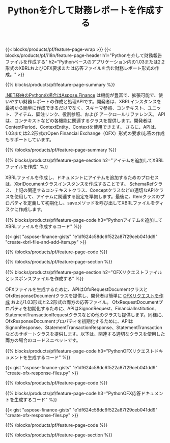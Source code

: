 ﻿---
title: Pythonを介して財務レポートを作成する
url: /ja/python-net/create/
description:  XBRLで財務レポートを作成するためのPythonコード、およびPythonライブラリを介したOFX要求または応答ファイル。
---
{{< blocks/products/pf/feature-page-wrap >}}
{{< blocks/products/pf/i18n/feature-page-header h1="Pythonを介して財務報告ファイルを作成する" h2="Pythonベースのアプリケーション内の1.03または2.2形式のXBRLおよびOFX要求または応答ファイルを含む財務レポート形式の作成。" >}}

{{% blocks/products/pf/feature-page-summary %}}

[.NET経由のPythonの場合はAspose.Finance](https://products.aspose.com/finance/python-net/) は機能が豊富で、拡張可能で、使いやすい財務レポートの作成と処理APIです。開発者は、XBRLインスタンスを最初から簡単に作成できるだけでなく、スキーマ参照、コンテキスト、ユニット、アイテム、脚注リンク、役割参照、および 
アークロールリファレンス。 APIは、コンテキストなどの各機能に関連するクラスを提供します。開発者はContextPeriod、ContextEntity、Contextを使用できます。 
さらに、APIは、1.03または2.2形式のOpen Financial Exchange（OFX）形式の要求/応答の作成もサポートしています。

{{% /blocks/products/pf/feature-page-summary %}}

{{% blocks/products/pf/feature-page-section h2="アイテムを追加してXBRLファイルを作成" %}}

XBRLファイルを作成し、ドキュメントにアイテムを追加するためのプロセスは、XbrlDocumentクラスインスタンスを作成することです。 SchemaRefクラス、上記の関連するコンテキストクラス、Conceptクラスなどの適切なAPIクラスを使用して、アイテムに関連する設定を準備します。最後に、Itemクラスのプロパティを定義して初期化し、saveメソッドを呼び出してXBRLファイルをディスクに作成します。

{{% blocks/products/pf/feature-page-code h3="Pythonアイテムを追加してXBRLファイルを作成するコード" %}}

{{< gist "aspose-finance-gists" "e1df624c58dc6f522a87f29ceb041dd9" "create-xbrl-file-and-add-item.py" >}} 

{{% /blocks/products/pf/feature-page-code %}}

{{% /blocks/products/pf/feature-page-section %}}

{{% blocks/products/pf/feature-page-section h2="OFXリクエストファイルとレスポンスファイルを作成する" %}}


OFXファイルを生成するために、APIはOfxRequestDocumentクラスとOfxResponseDocumentクラスを提供し、開発者は簡単に [OFXリクエストを作成](https://products.aspose.com/finance/python-net/create/ofx-request/) および1.03形式と2.2形式の両方の応答ファイル。 OfxRequestDocumentプロパティを初期化するために、APIはSignonRequest、FinancialInstitution、StatementTransactionRequestクラスなどの他のクラスも提供します。同様に、OfxResponseDocumentプロパティを初期化するために、APIはSignonResponse、StatementTransactionResponse、StatementTransactionなどのサポートクラスを提供します。以下は、関連する適切なクラスを使用した両方の場合のコードスニペットです。

{{% blocks/products/pf/feature-page-code h3="PythonOFXリクエストドキュメントを生成するコード" %}}

{{< gist "aspose-finance-gists" "e1df624c58dc6f522a87f29ceb041dd9" "create-ofx-response-files.py" >}} 

{{% /blocks/products/pf/feature-page-code %}}

{{% blocks/products/pf/feature-page-code h3="PythonOFX応答ドキュメントを生成するコード" %}}

{{< gist "aspose-finance-gists" "e1df624c58dc6f522a87f29ceb041dd9" "create-ofx-response-files.py" >}} 

{{% /blocks/products/pf/feature-page-code %}}

{{% /blocks/products/pf/feature-page-section %}}
